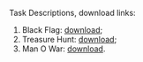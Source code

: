 Task Descriptions, download links:
1. Black Flag: [download](https://judge.softuni.org/Contests/Practice/DownloadResource/17130);
2. Treasure Hunt: [download](https://judge.softuni.org/Contests/Practice/DownloadResource/17131);
3. Man O War: [download](https://judge.softuni.org/Contests/Practice/DownloadResource/17132).